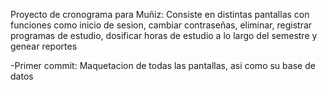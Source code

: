 Proyecto de cronograma para Muñiz:
Consiste en distintas pantallas con funciones como inicio de sesion, cambiar contraseñas, eliminar, registrar programas de estudio, dosificar horas de estudio a lo largo
del semestre y genear reportes

-Primer commit:
Maquetacion de todas las pantallas, asi como su base de datos
